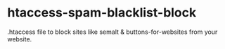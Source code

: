 htaccess-spam-blacklist-block
=============================

.htaccess file to block sites like semalt &amp; buttons-for-websites from your website.
